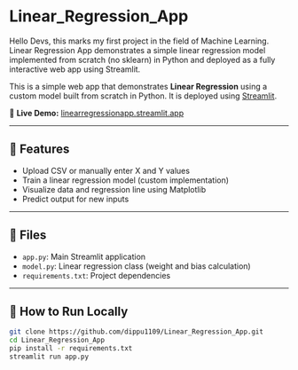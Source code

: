 # Linear_Regression_App
Hello Devs, this marks my first project in the field of Machine Learning. Linear Regression App demonstrates a simple linear regression model implemented from scratch (no sklearn) in Python and deployed as a fully interactive web app using Streamlit.

This is a simple web app that demonstrates **Linear Regression** using a custom model built from scratch in Python. It is deployed using [Streamlit](https://streamlit.io/).

🔗 **Live Demo:** [linearregressionapp.streamlit.app](https://linearregressionapp.streamlit.app/)

---

## 🚀 Features

- Upload CSV or manually enter X and Y values
- Train a linear regression model (custom implementation)
- Visualize data and regression line using Matplotlib
- Predict output for new inputs

---

## 📁 Files

- `app.py`: Main Streamlit application
- `model.py`: Linear regression class (weight and bias calculation)
- `requirements.txt`: Project dependencies

---

## 🧪 How to Run Locally

```bash
git clone https://github.com/dippu1109/Linear_Regression_App.git
cd Linear_Regression_App
pip install -r requirements.txt
streamlit run app.py
